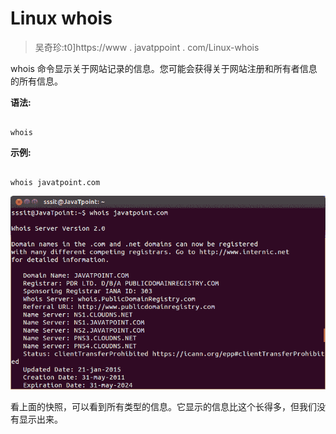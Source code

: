 # Linux whois

> 吴奇珍:t0]https://www . javatppoint . com/Linux-whois

whois 命令显示关于网站记录的信息。您可能会获得关于网站注册和所有者信息的所有信息。

**语法:**

```

whois  
```

**示例:**

```

whois javatpoint.com

```

![Linux whois](img/068a462e02e6d3ab182d9292d529edc5.png)

看上面的快照，可以看到所有类型的信息。它显示的信息比这个长得多，但我们没有显示出来。